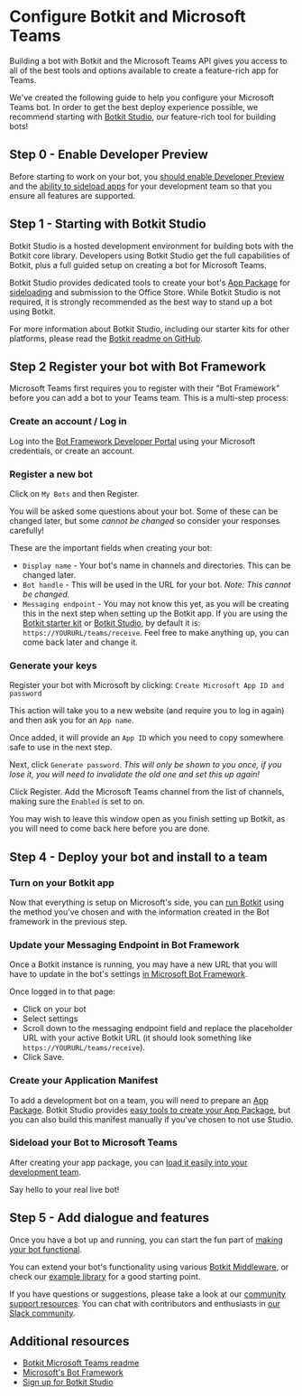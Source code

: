 # Configure Botkit and Microsoft Teams
Building a bot with Botkit and the Microsoft Teams API gives you access to all of the best tools and options available to create a feature-rich app for Teams.

We've created the following guide to help you configure your Microsoft Teams bot. In order to get the best deploy experience possible, we recommend starting with [Botkit Studio](https://studio.botkit.ai/), our feature-rich tool for building bots!

## Step 0 - Enable Developer Preview

Before starting to work on your bot, you [should enable Developer Preview](https://msdn.microsoft.com/en-us/microsoft-teams/publicpreview#how-do-i-get-access) and the [ability to sideload apps](https://msdn.microsoft.com/en-us/microsoft-teams/setup#3-enable-sideloading-of-apps-for-microsoft-teams) for your development team so that you ensure all features are supported.

## Step 1 - Starting with Botkit Studio
Botkit Studio is a hosted development environment for building bots with the Botkit core library. Developers using Botkit Studio get the full capabilities of Botkit, plus a full guided setup on creating a bot for Microsoft Teams.

Botkit Studio provides dedicated tools to create your bot's [App Package](https://botkit.groovehq.com/knowledge_base/topics/create-an-app-package-for-microsoft-teams) for [sideloading](https://msdn.microsoft.com/en-us/microsoft-teams/sideload) and submission to the Office Store. While Botkit Studio is not required, it is strongly recommended as the best way to stand up a bot using Botkit.

For more information about Botkit Studio, including our starter kits for other platforms, please read the [Botkit readme on GitHub](https://github.com/howdyai/botkit#start-with-botkit-studio).

## Step 2 Register your bot with Bot Framework
Microsoft Teams first requires you to register with their "Bot Framework" before you can add a bot to your Teams team. This is a multi-step process:

### Create an account / Log in

Log into the [Bot Framework Developer Portal](https://dev.botframework.com/bots/) using your Microsoft credentials, or create an account.

### Register a new bot
Click on `My Bots` and then Register.

You will be asked some questions about your bot. Some of these can be changed later, but some _cannot be changed_ so consider your responses carefully!

These are the important fields when creating your bot:

* `Display name` - Your bot's name in channels and directories. This can be changed later.
* `Bot handle` - This will be used in the URL for your bot. *Note: This cannot be changed.*
* `Messaging endpoint` - You may not know this yet, as you will be creating this in the next step when setting up the Botkit app. If you are using the [Botkit starter kit](https://github.com/howdyai/botkit-starter-teams) or [Botkit Studio](https://botkit.groovehq.com/knowledge_base/categories/microsoft-teams-2), by default it is: `https://YOURURL/teams/receive`. Feel free to make anything up, you can come back later and change it.

### Generate your keys
Register your bot with Microsoft by clicking: `Create Microsoft App ID and password`

This action will take you to a new website (and require you to log in again) and then ask you for an `App name`. 

Once added, it will provide an `App ID` which you need to copy somewhere safe to use in the next step.

Next, click `Generate password`. *This will only be shown to you once, if you lose it, you will need to invalidate the old one and set this up again!*

Click Register. Add the Microsoft Teams channel from the list of channels, making sure the `Enabled` is set to on.

You may wish to leave this window open as you finish setting up Botkit, as you will need to come back here before you are done.

## Step 4 - Deploy your bot and install to a team

### Turn on your Botkit app
Now that everything is setup on Microsoft's side, you can [run Botkit](https://github.com/howdyai/botkit/blob/master/docs/readme-teams.md#getting-started) using the method you've chosen and with the information created in the Bot framework in the previous step. 

### Update your Messaging Endpoint in Bot Framework
Once a Botkit instance is running, you may have a new URL that you will have to update in the bot's settings [in Microsoft Bot Framework](https://dev.botframework.com/bots/). 

Once logged in to that page:

* Click on your bot
* Select settings
* Scroll down to the messaging endpoint field and replace the placeholder URL with your active Botkit URL (it should look something like `https://YOURURL/teams/receive`).
* Click Save.

### Create your Application Manifest
To add a development bot on a team, you will need to prepare an [App Package](https://msdn.microsoft.com/en-us/microsoft-teams/createpackage). Botkit Studio provides [easy tools to create your App Package](https://botkit.groovehq.com/knowledge_base/topics/create-an-app-package-for-microsoft-teams), but you can also build this manifest manually if you've chosen to not use Studio.

### Sideload your Bot to Microsoft Teams
After creating your app package, you can [load it easily into your development team](https://msdn.microsoft.com/en-us/microsoft-teams/sideload#load-your-package-into-a-team). 

Say hello to your real live bot!

## Step 5 - Add dialogue and features
Once you have a bot up and running, you can start the fun part of [making your bot functional](https://github.com/howdyai/botkit/blob/master/docs/readme.md#basic-usage). 

You can extend your bot's functionality using various [Botkit Middleware](https://github.com/howdyai/botkit/blob/master/docs/middleware.md), or check our [example library](https://github.com/howdyai/botkit/tree/master/examples) for a good starting point.

If you have questions or suggestions, please take a look at our [community support resources](https://github.com/howdyai/botkit/blob/master/readme.md#developer--support-community). You can chat with contributors and enthusiasts in [our Slack community](https://community.botkit.ai/).

## Additional resources
* [Botkit Microsoft Teams readme](https://github.com/howdyai/botkit/blob/master/docs/readme-teams.md)
* [Microsoft's Bot Framework](https://dev.botframework.com/)
* [Sign up for Botkit Studio](https://studio.botkit.ai/signup)
